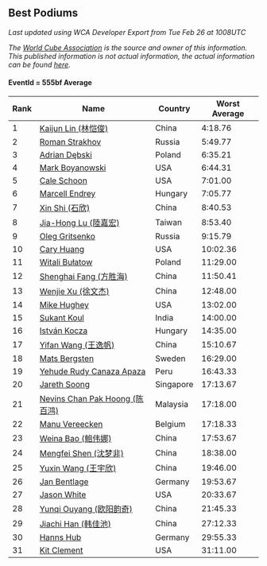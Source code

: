 ## Best Podiums

*Last updated using WCA Developer Export from Tue Feb 26 at 1008UTC*

*The [World Cube Association](https://www.worldcubeassociation.org) is the source and owner of this information. This published information is not actual information, the actual information can be found [here](https://www.worldcubeassociation.org/results).*

#### EventId = 555bf Average

|Rank|Name|Country|Worst Average|  
|--|--|--|--|  
|1|[Kaijun Lin (林恺俊)](https://www.worldcubeassociation.org/persons/2013LINK01)|China|4:18.76|  
|2|[Roman Strakhov](https://www.worldcubeassociation.org/persons/2012STRA02)|Russia|5:49.77|  
|3|[Adrian Dębski](https://www.worldcubeassociation.org/persons/2017DEBS01)|Poland|6:35.21|  
|4|[Mark Boyanowski](https://www.worldcubeassociation.org/persons/2014BOYA01)|USA|6:44.31|  
|5|[Cale Schoon](https://www.worldcubeassociation.org/persons/2014SCHO02)|USA|7:01.00|  
|6|[Marcell Endrey](https://www.worldcubeassociation.org/persons/2007ENDR01)|Hungary|7:05.77|  
|7|[Xin Shi (石欣)](https://www.worldcubeassociation.org/persons/2010SHIX01)|China|8:40.53|  
|8|[Jia-Hong Lu (陸嘉宏)](https://www.worldcubeassociation.org/persons/2007LUJI01)|Taiwan|8:53.40|  
|9|[Oleg Gritsenko](https://www.worldcubeassociation.org/persons/2011GRIT01)|Russia|9:15.79|  
|10|[Cary Huang](https://www.worldcubeassociation.org/persons/2015HUAN48)|USA|10:02.36|  
|11|[Witali Bułatow](https://www.worldcubeassociation.org/persons/2015BUAT01)|Poland|11:29.00|  
|12|[Shenghai Fang (方胜海)](https://www.worldcubeassociation.org/persons/2016FANG01)|China|11:50.41|  
|13|[Wenjie Xu (徐文杰)](https://www.worldcubeassociation.org/persons/2016XUWE02)|China|12:48.00|  
|14|[Mike Hughey](https://www.worldcubeassociation.org/persons/2007HUGH01)|USA|13:02.00|  
|15|[Sukant Koul](https://www.worldcubeassociation.org/persons/2014KOUL01)|India|14:00.00|  
|16|[István Kocza](https://www.worldcubeassociation.org/persons/2005KOCZ01)|Hungary|14:35.00|  
|17|[Yifan Wang (王逸帆)](https://www.worldcubeassociation.org/persons/2017WANY29)|China|15:10.67|  
|18|[Mats Bergsten](https://www.worldcubeassociation.org/persons/2008BERG04)|Sweden|16:29.00|  
|19|[Yehude Rudy Canaza Apaza](https://www.worldcubeassociation.org/persons/2013APAZ01)|Peru|16:43.33|  
|20|[Jareth Soong](https://www.worldcubeassociation.org/persons/2016SOON01)|Singapore|17:13.67|  
|21|[Nevins Chan Pak Hoong (陈百鸿)](https://www.worldcubeassociation.org/persons/2010CHAN20)|Malaysia|17:18.00|  
|22|[Manu Vereecken](https://www.worldcubeassociation.org/persons/2010VERE01)|Belgium|17:18.33|  
|23|[Weina Bao (鲍伟娜)](https://www.worldcubeassociation.org/persons/2015BAOW01)|China|17:53.67|  
|24|[Mengfei Shen (沈梦非)](https://www.worldcubeassociation.org/persons/2018SHEN07)|China|18:38.00|  
|25|[Yuxin Wang (王宇欣)](https://www.worldcubeassociation.org/persons/2009WANG62)|China|19:46.00|  
|26|[Jan Bentlage](https://www.worldcubeassociation.org/persons/2010BENT01)|Germany|19:53.67|  
|27|[Jason White](https://www.worldcubeassociation.org/persons/2016WHIT16)|USA|20:33.67|  
|28|[Yunqi Ouyang (欧阳韵奇)](https://www.worldcubeassociation.org/persons/2007YUNQ01)|China|21:45.33|  
|29|[Jiachi Han (韩佳池)](https://www.worldcubeassociation.org/persons/2014HANJ02)|China|27:12.33|  
|30|[Hanns Hub](https://www.worldcubeassociation.org/persons/2013HUBH01)|Germany|29:55.33|  
|31|[Kit Clement](https://www.worldcubeassociation.org/persons/2008CLEM01)|USA|31:11.00|  
